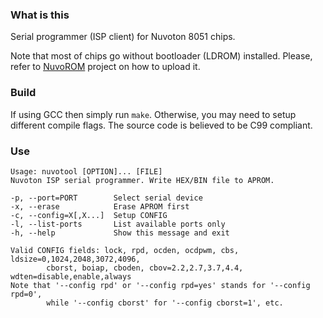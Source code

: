 ### What is this

Serial programmer (ISP client) for Nuvoton 8051 chips.

Note that most of chips go without bootloader (LDROM) installed. Please, refer to
[NuvoROM](https://github.com/matveyt/nuvorom) project on how to upload it.

### Build

If using GCC then simply run `make`. Otherwise, you may need to setup different compile
flags. The source code is believed to be C99 compliant.

### Use

```
Usage: nuvotool [OPTION]... [FILE]
Nuvoton ISP serial programmer. Write HEX/BIN file to APROM.

-p, --port=PORT        Select serial device
-x, --erase            Erase APROM first
-c, --config=X[,X...]  Setup CONFIG
-l, --list-ports       List available ports only
-h, --help             Show this message and exit

Valid CONFIG fields: lock, rpd, ocden, ocdpwm, cbs, ldsize=0,1024,2048,3072,4096,
        cborst, boiap, cboden, cbov=2.2,2.7,3.7,4.4, wdten=disable,enable,always
Note that '--config rpd' or '--config rpd=yes' stands for '--config rpd=0',
        while '--config cborst' for '--config cborst=1', etc.
```
